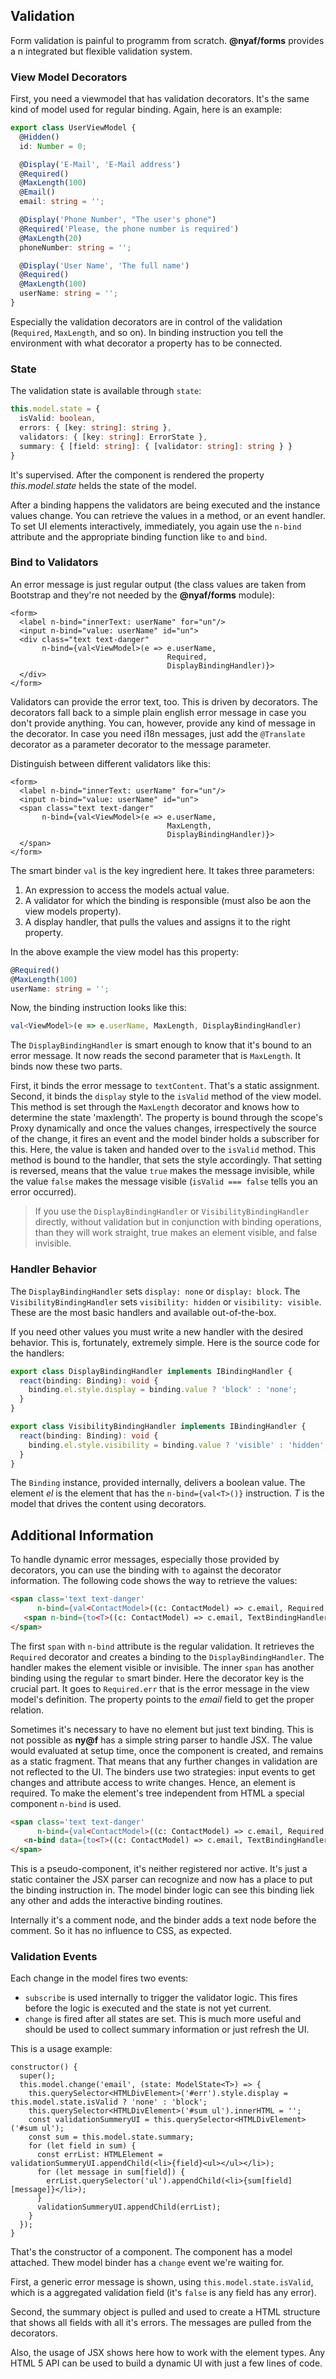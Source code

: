 
## Validation

Form validation is painful to programm from scratch. **@nyaf/forms** provides a n integrated but flexible validation system.

### View Model Decorators

First, you need a viewmodel that has validation decorators. It's the same kind of model used for regular binding. Again, here is an example:

```ts
export class UserViewModel {
  @Hidden()
  id: Number = 0;

  @Display('E-Mail', 'E-Mail address')
  @Required()
  @MaxLength(100)
  @Email()
  email: string = '';

  @Display('Phone Number', "The user's phone")
  @Required('Please, the phone number is required')
  @MaxLength(20)
  phoneNumber: string = '';

  @Display('User Name', 'The full name')
  @Required()
  @MaxLength(100)
  userName: string = '';
}
```

Especially the validation decorators are in control of the validation (`Required`, `MaxLength`, and so on). In binding instruction you tell the environment with what decorator a property has to be connected.

### State

The validation state is available through `state`:

```ts
this.model.state = {
  isValid: boolean,
  errors: { [key: string]: string },
  validators: { [key: string]: ErrorState },
  summary: { [field: string]: { [validator: string]: string } }
}
```

It's supervised. After the component is rendered the property _this.model.state_ helds the state of the model.

After a binding happens the validators are being executed and the instance values change. You can retrieve the values in a method, or an event handler. To set UI elements interactively, immediately, you again use the `n-bind` attribute and the appropriate binding function like `to` and `bind`.

### Bind to Validators

An error message is just regular output (the class values are taken from Bootstrap and they're not needed by the **@nyaf/forms** module):

```tsx
<form>
  <label n-bind="innerText: userName" for="un"/>
  <input n-bind="value: userName" id="un">
  <div class="text text-danger"
       n-bind={val<ViewModel>(e => e.userName,
                                   Required,
                                   DisplayBindingHandler)}>
  </div>
</form>
```

Validators can provide the error text, too. This is driven by decorators. The decorators fall back to a simple plain english error message in case you don't provide anything. You can, however, provide any kind of message in the decorator. In case you need i18n messages, just add the `@Translate` decorator as a parameter decorator to the message parameter.

Distinguish between different validators like this:

```tsx
<form>
  <label n-bind="innerText: userName" for="un"/>
  <input n-bind="value: userName" id="un">
  <span class="text text-danger"
       n-bind={val<ViewModel>(e => e.userName,
                                   MaxLength,
                                   DisplayBindingHandler)}>
  </span>
</form>
```

The smart binder `val` is the key ingredient here. It takes three parameters:

1. An expression to access the models actual value.
2. A validator for which the binding is responsible (must also be aon the view models property).
3. A display handler, that pulls the values and assigns it to the right property.

In the above example the view model has this property:

```ts
@Required()
@MaxLength(100)
userName: string = '';
```

Now, the binding instruction looks like this:

```ts
val<ViewModel>(e => e.userName, MaxLength, DisplayBindingHandler)
```

The `DisplayBindingHandler` is smart enough to know that it's bound to an error message. It now reads the second parameter that is `MaxLength`. It binds now these two parts.

First, it binds the error message to `textContent`. That's a static assignment. Second, it binds the `display` style to the `isValid` method of the view model. This method is set through the `MaxLength` decorator and knows how to determine the state 'maxlength'. The property is bound through the scope's Proxy dynamically and once the values changes, irrespectively the source of the change, it fires an event and the model binder holds a subscriber for this. Here, the value is taken and handed over to the `isValid` method. This method is bound to the handler, that sets the style accordingly. That setting is reversed, means that the value `true` makes the message invisible, while the value `false` makes the message visible (`isValid === false` tells you an error occurred).

> If you use the `DisplayBindingHandler` or `VisibilityBindingHandler` directly, without validation but in conjunction with binding operations, than they will work straight, true makes an element visible, and false invisible.

### Handler Behavior

The `DisplayBindingHandler` sets `display: none` or `display: block`. The `VisibilityBindingHandler` sets `visibility: hidden` or `visibility: visible`. These are the most basic handlers and available out-of-the-box.

If you need other values you must write a new handler with the desired behavior. This is, fortunately, extremely simple. Here is the source code for the handlers:

```ts
export class DisplayBindingHandler implements IBindingHandler {
  react(binding: Binding): void {
    binding.el.style.display = binding.value ? 'block' : 'none';
  }
}

export class VisibilityBindingHandler implements IBindingHandler {
  react(binding: Binding): void {
    binding.el.style.visibility = binding.value ? 'visible' : 'hidden';
  }
}
```

The `Binding` instance, provided internally, delivers a boolean value. The element _el_ is the element that has the `n-bind={val<T>()}` instruction. _T_ is the model that drives the content using decorators.

## Additional Information

To handle dynamic error messages, especially those provided by decorators, you can use the binding with `to` against the decorator information. The following code shows the way to retrieve the values:

```html
<span class='text text-danger'
      n-bind={val<ContactModel>((c: ContactModel) => c.email, Required, DisplayBindingHandler)} >
   <span n-bind={to<T>((c: ContactModel) => c.email, TextBindingHandler, Required.err )}></span>
</span>
```

The first `span` with `n-bind` attribute is the regular validation. It retrieves the `Required` decorator and creates a binding to the `DisplayBindingHandler`. The handler makes the element visible or invisible. The inner `span` has another binding using the regular `to` smart binder. Here the decorator key is the crucial part. It goes to `Required.err` that is the error message in the view model's definition. The property points to the *email* field to get the proper relation.

Sometimes it's necessary to have no element but just text binding. This is not possible as **ny@f** has a simple string parser to handle JSX. The value would evaluated at setup time, once the component is created, and remains as a static fragment. That means that any further changes in validation are not reflected to the UI. The binders use two strategies: input events to get changes and attribute access to write changes. Hence, an element is required. To make the element's tree independent from HTML a special component `n-bind` is used.

```html
<span class='text text-danger'
      n-bind={val<ContactModel>((c: ContactModel) => c.email, Required, DisplayBindingHandler)} >
   <n-bind data={to<T>((c: ContactModel) => c.email, TextBindingHandler, Required.err )}></n-bind>
</span>
```

This is a pseudo-component, it's neither registered nor active. It's just a static container the JSX parser can recognize and now has a place to put the binding instruction in. The model binder logic can see this binding liek any other and adds the interactive binding routines.

Internally it's a comment node, and the binder adds a text node before the comment. So it has no influence to CSS, as expected.

### Validation Events

Each change in the model fires two events:

* `subscribe` is used internally to trigger the validator logic. This fires before the logic is executed and the state is not yet current.
* `change` is fired after all states are set. This is much more useful and should be used to collect summary information or just refresh the UI.

This is a usage example:

~~~tsx
constructor() {
  super();
  this.model.change('email', (state: ModelState<T>) => {
    this.querySelector<HTMLDivElement>('#err').style.display = this.model.state.isValid ? 'none' : 'block';
    this.querySelector<HTMLDivElement>('#sum ul').innerHTML = '';
    const validationSummeryUI = this.querySelector<HTMLDivElement>('#sum ul');
    const sum = this.model.state.summary;
    for (let field in sum) {
      const errList: HTMLElement = validationSummeryUI.appendChild(<li>{field}<ul></ul></li>);
      for (let message in sum[field]) {
        errList.querySelector('ul').appendChild(<li>{sum[field][message]}</li>);
      }
      validationSummeryUI.appendChild(errList);
    }
  });
}
~~~

That's the constructor of a component. The component has a model attached. Thew model binder has a `change` event we're waiting for.

First, a generic error message is shown, using `this.model.state.isValid`, which is a aggregated validation field (it's `false` is any field has any error).

Second, the summary object is pulled and used to create a HTML structure that shows all fields with all it's errors. The messages are pulled from the decorators.

Also, the usage of JSX shows here how to work with the element types. Any HTML 5 API can be used to build a dynamic UI with just a few lines of code.